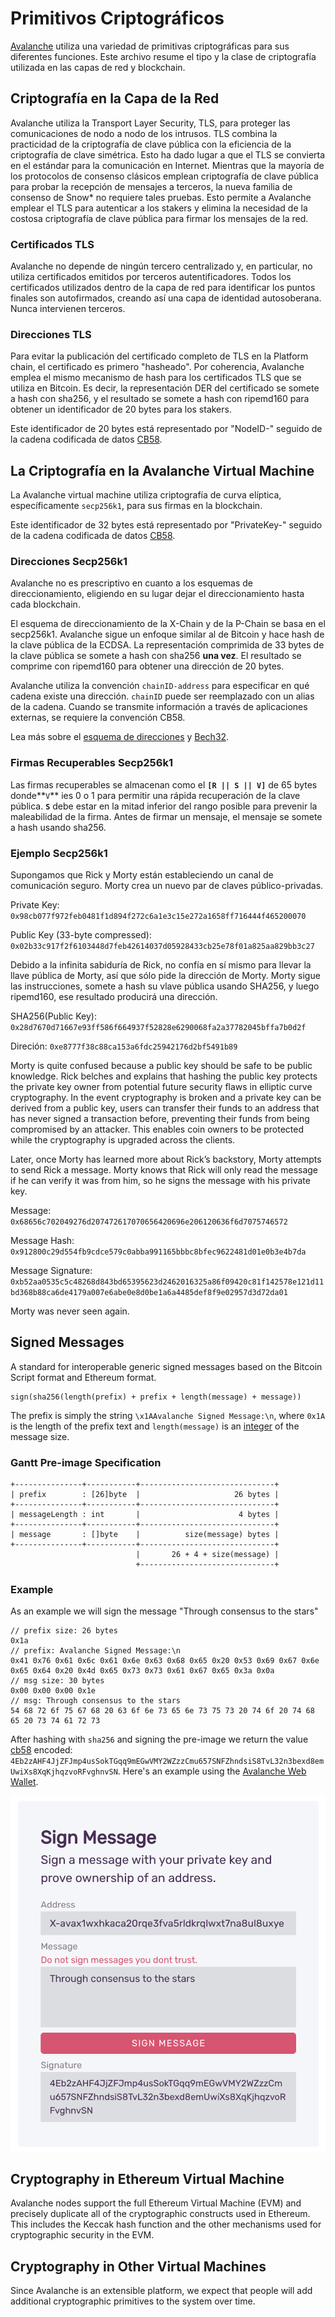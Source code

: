 # Primitivos Criptográficos

[Avalanche](../../#avalanche) utiliza una variedad de primitivas criptográficas para sus diferentes funciones. Este archivo resume el tipo y la clase de criptografía utilizada en las capas de red y blockchain.

## Criptografía en la Capa de la Red

Avalanche utiliza la Transport Layer Security, TLS, para proteger las comunicaciones de nodo a nodo de los intrusos. TLS combina la practicidad de la criptografía de clave pública con la eficiencia de la criptografía de clave simétrica. Esto ha dado lugar a que el TLS se convierta en el estándar para la comunicación en Internet. Mientras que la mayoría de los protocolos de consenso clásicos emplean criptografía de clave pública para probar la recepción de mensajes a terceros, la nueva familia de consenso de Snow\* no requiere tales pruebas. Esto permite a Avalanche emplear el TLS para autenticar a los stakers y elimina la necesidad de la costosa criptografía de clave pública para firmar los mensajes de la red.

### Certificados TLS 

Avalanche no depende de ningún tercero centralizado y, en particular, no utiliza certificados emitidos por terceros autentificadores. Todos los certificados utilizados dentro de la capa de red para identificar los puntos finales son autofirmados, creando así una capa de identidad autosoberana. Nunca intervienen terceros.

### Direcciones TLS 

Para evitar la publicación del certificado completo de TLS en la Platform chain, el certificado es primero "hasheado". Por coherencia, Avalanche emplea el mismo mecanismo de hash para los certificados TLS que se utiliza en Bitcoin. Es decir, la representación DER del certificado se somete a hash con sha256, y el resultado se somete a hash con ripemd160 para obtener un identificador de 20 bytes para los stakers.

Este identificador de 20 bytes está representado por "NodeID-" seguido de la cadena codificada de datos [CB58](https://support.avalabs.org/en/articles/4587395-what-is-cb58).

## La Criptografía en la Avalanche Virtual Machine

La Avalanche virtual machine utiliza criptografía de curva elíptica, específicamente `secp256k1`, para sus firmas en la blockchain.

Este identificador de 32 bytes está representado por "PrivateKey-" seguido de la cadena codificada de datos [CB58](https://support.avalabs.org/en/articles/4587395-what-is-cb58).

### Direcciones Secp256k1 


Avalanche no es prescriptivo en cuanto a los esquemas de direccionamiento, eligiendo en su lugar dejar el direccionamiento hasta cada blockchain.

El esquema de direccionamiento de la X-Chain y de la P-Chain se basa en el secp256k1. Avalanche sigue un enfoque similar al de Bitcoin y hace hash de la clave pública de la ECDSA. La representación comprimida de 33 bytes de la clave pública se somete a hash con sha256 **una vez**. El resultado se comprime con ripemd160 para obtener una dirección de 20 bytes.

Avalanche utiliza la convención `chainID-address` para especificar en qué cadena existe una dirección. `chainID` puede ser reemplazado con un alias de la cadena. Cuando se transmite información a través de aplicaciones externas, se requiere la convención CB58.

Lea más sobre el [esquema de direcciones](https://github.com/ava-labs/avalanche-docs/tree/94d2e4aeddbf91f89b830f9b44b4aa60089ac755/en/articles/4596397-what-is-an-address/README.md) y [Bech32](http://support.avalabs.org/en/articles/4587392-what-is-bech32).

### Firmas Recuperables Secp256k1 

Las firmas recuperables se almacenan como el **`[R || S || V]`** de 65 bytes donde**`V`** ies 0 o 1 para permitir una rápida recuperación de la clave pública. **`S`** debe estar en la mitad inferior del rango posible para prevenir la maleabilidad de la firma. Antes de firmar un mensaje, el mensaje se somete a hash usando sha256.

### Ejemplo Secp256k1

Supongamos que Rick y Morty están estableciendo un canal de comunicación seguro. Morty crea un nuevo par de claves público-privadas.

Private Key: `0x98cb077f972feb0481f1d894f272c6a1e3c15e272a1658ff716444f465200070`

Public Key \(33-byte compressed\): `0x02b33c917f2f6103448d7feb42614037d05928433cb25e78f01a825aa829bb3c27`

Debido a la infinita sabiduría de Rick, no confía en sí mismo para llevar la llave pública de Morty, así que sólo pide la dirección de Morty. Morty sigue las instrucciones, somete a hash su vlave pública usando SHA256, y luego ripemd160, ese resultado producirá una dirección.

SHA256\(Public Key\): `0x28d7670d71667e93ff586f664937f52828e6290068fa2a37782045bffa7b0d2f`

Direción: `0xe8777f38c88ca153a6fdc25942176d2bf5491b89`

Morty is quite confused because a public key should be safe to be public knowledge. Rick belches and explains that hashing the public key protects the private key owner from potential future security flaws in elliptic curve cryptography. In the event cryptography is broken and a private key can be derived from a public key, users can transfer their funds to an address that has never signed a transaction before, preventing their funds from being compromised by an attacker. This enables coin owners to be protected while the cryptography is upgraded across the clients.

Later, once Morty has learned more about Rick’s backstory, Morty attempts to send Rick a message. Morty knows that Rick will only read the message if he can verify it was from him, so he signs the message with his private key.

Message: `0x68656c702049276d207472617070656420696e206120636f6d7075746572`

Message Hash: `0x912800c29d554fb9cdce579c0abba991165bbbc8bfec9622481d01e0b3e4b7da`

Message Signature: `0xb52aa0535c5c48268d843bd65395623d2462016325a86f09420c81f142578e121d11bd368b88ca6de4179a007e6abe0e8d0be1a6a4485def8f9e02957d3d72da01`

Morty was never seen again.

## Signed Messages

A standard for interoperable generic signed messages based on the Bitcoin Script format and Ethereum format.

```text
sign(sha256(length(prefix) + prefix + length(message) + message))
```

The prefix is simply the string `\x1AAvalanche Signed Message:\n`, where `0x1A` is the length of the prefix text and `length(message)` is an [integer](serialization-primitives.md#integer) of the message size.

### Gantt Pre-image Specification

```text
+---------------+-----------+------------------------------+
| prefix        : [26]byte  |                     26 bytes |
+---------------+-----------+------------------------------+
| messageLength : int       |                      4 bytes |
+---------------+-----------+------------------------------+
| message       : []byte    |          size(message) bytes |
+---------------+-----------+------------------------------+
                            |       26 + 4 + size(message) |
                            +------------------------------+
```

### Example

As an example we will sign the message "Through consensus to the stars"

```text
// prefix size: 26 bytes
0x1a
// prefix: Avalanche Signed Message:\n
0x41 0x76 0x61 0x6c 0x61 0x6e 0x63 0x68 0x65 0x20 0x53 0x69 0x67 0x6e 0x65 0x64 0x20 0x4d 0x65 0x73 0x73 0x61 0x67 0x65 0x3a 0x0a
// msg size: 30 bytes
0x00 0x00 0x00 0x1e
// msg: Through consensus to the stars
54 68 72 6f 75 67 68 20 63 6f 6e 73 65 6e 73 75 73 20 74 6f 20 74 68 65 20 73 74 61 72 73
```

After hashing with `sha256` and signing the pre-image we return the value [cb58](https://support.avalabs.org/en/articles/4587395-what-is-cb58) encoded: `4Eb2zAHF4JjZFJmp4usSokTGqq9mEGwVMY2WZzzCmu657SNFZhndsiS8TvL32n3bexd8emUwiXs8XqKjhqzvoRFvghnvSN`. Here's an example using the [Avalanche Web Wallet](https://wallet.avax.network/wallet/advanced).

![Sign message](../../.gitbook/assets/sign-message.png)

## Cryptography in Ethereum Virtual Machine

Avalanche nodes support the full Ethereum Virtual Machine \(EVM\) and precisely duplicate all of the cryptographic constructs used in Ethereum. This includes the Keccak hash function and the other mechanisms used for cryptographic security in the EVM.

## Cryptography in Other Virtual Machines

Since Avalanche is an extensible platform, we expect that people will add additional cryptographic primitives to the system over time.

<!--stackedit_data:
eyJoaXN0b3J5IjpbMTU3OTk5MjI2OCwtMTU2NzM1MzQzOF19
-->